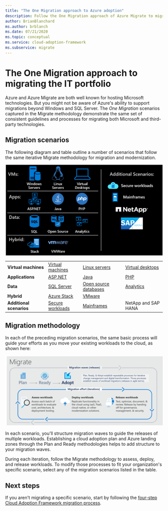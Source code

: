 ```yaml
---
title: "The One Migration approach to Azure adoption"
description: Follow the One Migration approach of Azure Migrate to migrate and modernize entire IT portfolios.
author: BrianBlanchard
ms.author: brblanch
ms.date: 07/21/2020
ms.topic: conceptual
ms.service: cloud-adoption-framework
ms.subservice: migrate
---
```


<!-- docsTest:ignore "One Migration" -->
<!-- cSpell:ignore HANA -->

# The One Migration approach to migrating the IT portfolio

Azure and Azure Migrate are both well known for hosting Microsoft technologies. But you might not be aware of Azure's ability to support migrations beyond Windows and SQL Server. The *One Migration* scenarios captured in the Migrate methodology demonstrate the same set of consistent guidelines and processes for migrating both Microsoft and third-party technologies.

## Migration scenarios

The following diagram and table outline a number of scenarios that follow the same iterative Migrate methodology for migration and modernization.

![Diagram of the Cloud Adoption Framework migration model.](../_images/migrate/one-migrate.png)

| | | | |
|---------|---------|---------|---------|
| **Virtual machines** | [Virtual machines](../migrate/azure-best-practices/contoso-migration-rehost-vm.md) | [Linux servers](../migrate/azure-best-practices/contoso-migration-rehost-linux-vm.md) | [Virtual desktops](./wvd/index.md) |
| **Applications** | [ASP.NET](../migrate/azure-best-practices/contoso-migration-refactor-web-app-sql.md) | [Java](/azure/java/migration-overview?toc=/azure/cloud-adoption-framework/toc.json&bc=/azure/cloud-adoption-framework/_bread/toc.json) | [PHP](../migrate/azure-best-practices/contoso-migration-refactor-linux-app-service-mysql.md) |
| **Data** | [SQL Server](../migrate/azure-best-practices/contoso-migration-rehost-vm-sql-managed-instance.md) | [Open source databases](../migrate/azure-best-practices/sql-migration.md) | [Analytics](../migrate/azure-best-practices/analytics/analytics-solutions-overview.md) |
| **Hybrid** | [Azure Stack](./azure-stack/index.md) | [VMware](../migrate/azure-best-practices/vmware-host.md) | |
| **Additional scenarios** | [Secure workloads](../migrate/azure-best-practices/migrate-best-practices-security-management.md) | [Mainframes](../infrastructure/mainframe-migration/index.md) | NetApp and SAP HANA |

## Migration methodology

In each of the preceding migration scenarios, the same basic process will guide your efforts as you move your existing workloads to the cloud, as shown here:

![Diagram of the Cloud Adoption Framework migration model.](../_images/migrate/methodology.png)

In each scenario, you'll structure migration waves to guide the releases of multiple workloads. Establishing a cloud adoption plan and Azure landing zones through the Plan and Ready methodologies helps to add structure to your migration waves.

During each iteration, follow the Migrate methodology to assess, deploy, and release workloads. To modify those processes to fit your organization's specific scenario, select any of the migration scenarios listed in the table.

## Next steps

If you aren't migrating a specific scenario, start by following the [four-step Cloud Adoption Framework migration process](../migrate/index.md).

